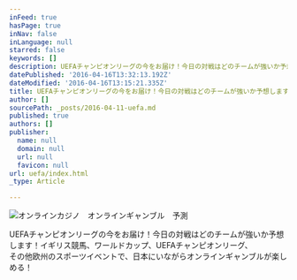 ```yaml
---
inFeed: true
hasPage: true
inNav: false
inLanguage: null
starred: false
keywords: []
description: UEFAチャンピオンリーグの今をお届け！今日の対戦はどのチームが強いか予想します！イギリス競馬、ワールドカップ、UEFAチャンピオンリーグ、その他欧州のスポーツイベントで、日本にいながらオンラインギャンブルが楽しめる！
datePublished: '2016-04-16T13:32:13.192Z'
dateModified: '2016-04-16T13:15:21.335Z'
title: UEFAチャンピオンリーグの今をお届け！今日の対戦はどのチームが強いか予想します！
author: []
sourcePath: _posts/2016-04-11-uefa.md
published: true
authors: []
publisher:
  name: null
  domain: null
  url: null
  favicon: null
url: uefa/index.html
_type: Article

---
```

![オンラインカジノ　オンラインギャンブル　予測](https://the-grid-user-content.s3-us-west-2.amazonaws.com/7dfef0bc-6eb0-4cf2-8469-6e915c9102dd.jpg)

UEFAチャンピオンリーグの今をお届け！今日の対戦はどのチームが強いか予想します！イギリス競馬、ワールドカップ、UEFAチャンピオンリーグ、  
その他欧州のスポーツイベントで、日本にいながらオンラインギャンブルが楽しめる！
